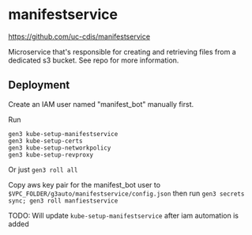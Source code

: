# manifestservice
https://github.com/uc-cdis/manifestservice

Microservice that's responsible for creating and retrieving files from a dedicated s3 bucket.
See repo for more information.

## Deployment

Create an IAM user named "manifest_bot" manually first.

Run
```
gen3 kube-setup-manifestservice
gen3 kube-setup-certs
gen3 kube-setup-networkpolicy
gen3 kube-setup-revproxy
```
Or just `gen3 roll all`

Copy aws key pair for the manifest_bot user to `$VPC_FOLDER/g3auto/manifestservice/config.json` then run `gen3 secrets sync; gen3 roll manfiestservice`

TODO:
Will update `kube-setup-manifestservice` after iam automation is added